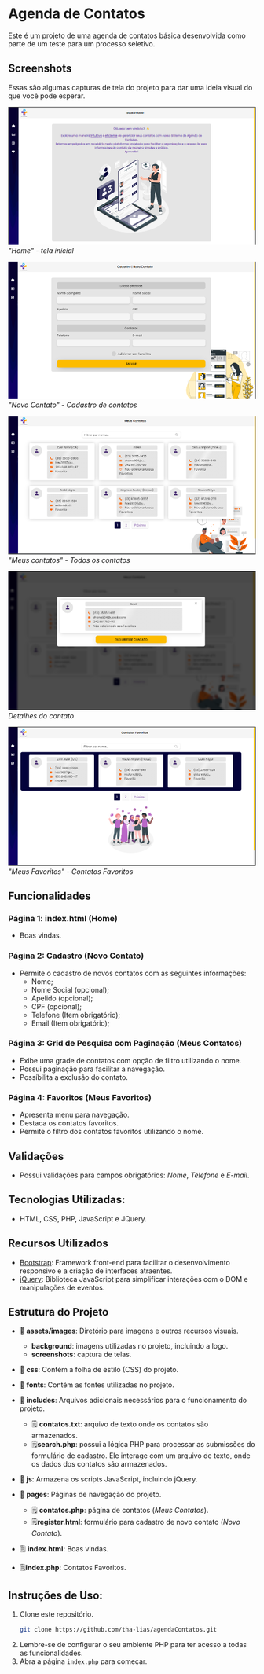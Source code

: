# Agenda de Contatos

Este é um projeto de uma agenda de contatos básica desenvolvida como parte de um teste para um processo seletivo.

## Screenshots

Essas são algumas capturas de tela do projeto para dar uma ideia visual do que você pode esperar.

![Captura de Tela 5](./assets/images/screenshots/captura5.png)
*"Home" - tela inicial*

![Captura de Tela 2](./assets/images/screenshots/captura2.png)
*"Novo Contato" - Cadastro de contatos*

![Captura de Tela 3](./assets/images/screenshots/captura3.png)
*"Meus contatos" - Todos os contatos*

![Captura de Tela 3](./assets/images/screenshots/captura4.png)
*Detalhes do contato*

![Captura de Tela 1](./assets/images/screenshots/captura1.png)
*"Meus Favoritos" - Contatos Favoritos*

## Funcionalidades

### Página 1: index.html (Home)

- Boas vindas.

### Página 2: Cadastro  (Novo Contato)

- Permite o cadastro de novos contatos com as seguintes informações:
  - Nome;
  - Nome Social (opcional);
  - Apelido (opcional);
  - CPF (opcional);
  - Telefone (Item obrigatório);
  - Email (Item obrigatório);

### Página 3: Grid de Pesquisa com Paginação (Meus Contatos)

- Exibe uma grade de contatos com opção de filtro utilizando o nome.
- Possui paginação para facilitar a navegação.
- Possíbilita a exclusão do contato.

### Página 4: Favoritos (Meus Favoritos)

- Apresenta menu para navegação.
- Destaca os contatos favoritos.
- Permite o filtro dos contatos favoritos utilizando o nome.


## Validações

- Possui validações para campos obrigatórios: *Nome*, *Telefone* e *E-mail*.

## Tecnologias Utilizadas:
- HTML, CSS, PHP, JavaScript e JQuery.

## Recursos Utilizados

- [Bootstrap](https://getbootstrap.com/): Framework front-end para facilitar o desenvolvimento responsivo e a criação de interfaces atraentes.
- [jQuery](https://jquery.com/): Biblioteca JavaScript para simplificar interações com o DOM e manipulações de eventos.



## Estrutura do Projeto

- 📁 **assets/images**: Diretório para imagens e outros recursos visuais.
  - **background**: imagens utilizadas no projeto, incluindo a logo.
  - **screenshots**: captura de telas.
 
- 📁 **css**: Contém a folha de estilo (CSS) do projeto.
- 📁 **fonts**: Contém as fontes utilizadas no projeto.
- 📁 **includes**: Arquivos adicionais necessários para o funcionamento do projeto.
  - 🗒️ **contatos.txt**: arquivo de texto onde os contatos são armazenados.
  - 🗒️**search.php**: possui a lógica PHP para processar as submissões do formulário de cadastro. Ele interage com um arquivo de texto, onde os dados dos contatos são armazenados.
- 📁 **js**: Armazena os scripts JavaScript, incluindo jQuery.
- 📁 **pages**: Páginas de navegação do projeto.
  - 🗒️ **contatos.php**: página de contatos (*Meus Contatos*).
  - 🗒️**register.html**: formulário para cadastro de novo contato (*Novo Contato*).

- 🗒️ **index.html**: Boas vindas.
- 🗒️**index.php**: Contatos Favoritos.

## Instruções de Uso:
1. Clone este repositório.
   ```bash
   git clone https://github.com/tha-lias/agendaContatos.git

2. Lembre-se de configurar o seu ambiente PHP para ter acesso a todas as funcionalidades.
3. Abra a página `index.php` para começar.

